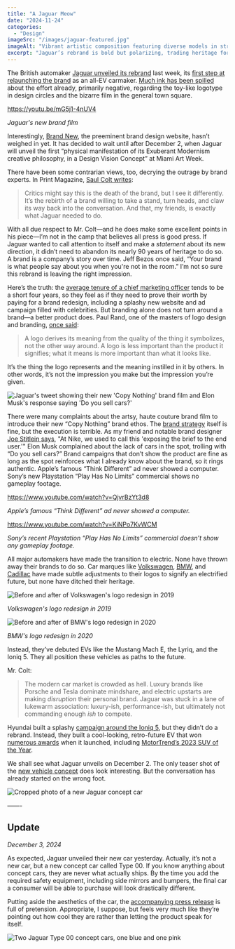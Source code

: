 ```yaml
---
title: "A Jaguar Meow"
date: "2024-11-24"
categories: 
  - "Design"
imageSrc: "/images/jaguar-featured.jpg"
imageAlt: "Vibrant artistic composition featuring diverse models in striking, colorful fashion. The central figure is dressed in an elaborate orange-red gown, surrounded by models in bold outfits of pink, red, yellow, and orange tones. The background transitions between shades of orange and pink, with the word ‘JAGUAR’ displayed prominently in the center."
excerpt: "Jaguar’s rebrand is bold but polarizing, trading heritage for hype. In the race for EV dominance, a flashy logo and film won’t cut it—it’s the product that defines the brand. Let’s break down what this redesign gets right, and what it misses."
---
```

The British automaker [Jaguar unveiled its rebrand](https://media.jaguar.com/news/2024/11/fearless-exuberant-compelling-jaguar-reimagined-0) last week, its [first step at relaunching the brand](https://www.caranddriver.com/news/a62939000/jaguar-new-logos-brand-relaunch/) as an all-EV carmaker. [Much ink has been spilled](https://finance.yahoo.com/news/jaguar-exec-promises-team-not-135758168.html) about the effort already, primarily negative, regarding the toy-like logotype in design circles and the bizarre film in the general town square.

https://youtu.be/mG5j1-4nUV4

_Jaguar's new brand film_

Interestingly, [Brand New](https://www.underconsideration.com/brandnew), the preeminent brand design website, hasn’t weighed in yet. It has decided to wait until after December 2, when Jaguar will unveil the first “physical manifestation of its Exuberant Modernism creative philosophy, in a Design Vision Concept” at Miami Art Week.

There have been some contrarian views, too, decrying the outrage by brand experts. In Print Magazine, [Saul Colt writes](https://www.printmag.com/industry-perspectives/you-are-all-wrong-about-the-jaguar-rebrand/):

> Critics might say this is the death of the brand, but I see it differently. It’s the rebirth of a brand willing to take a stand, turn heads, and claw its way back into the conversation. And that, my friends, is exactly what Jaguar needed to do.

With all due respect to Mr. Colt—and he does make some excellent points in his piece—I’m not in the camp that believes all press is good press. If Jaguar wanted to call attention to itself and make a _statement_ about its new direction, it didn’t need to abandon its nearly 90 years of heritage to do so. A brand is a company’s story over time. Jeff Bezos once said, “Your brand is what people say about you when you're not in the room.” I’m not so sure this rebrand is leaving the right impression. 

Here’s the truth: the [average tenure of a chief marketing officer](https://www.marketingweek.com/cmo-tenure-falls/) tends to be a short four years, so they feel as if they need to prove their worth by paying for a brand redesign, including a splashy new website and ad campaign filled with celebrities. But branding alone does not turn around a brand—a better product does. Paul Rand, one of the masters of logo design and branding, [once said](https://www.paulrand.design/writing/articles/1991-logos-flags-and-escutcheons.html):

> A logo derives its meaning from the quality of the thing it symbolizes, not the other way around.
> A logo is less important than the product it signifies; what it means is more important than what it looks like.

It’s the thing the logo represents and the meaning instilled in it by others. In other words, it’s not the impression you make but the impression you’re given. 

<div class="not-prose relative">
  <div class="sm:pb-[75%] relative">
    <img 
      src="/images/jaguar-elon-musk-tweet.jpg" 
      alt="Jaguar's tweet showing their new 'Copy Nothing' brand film and Elon Musk's response saying 'Do you sell cars?'" 
    />
  </div>
</div>

There were many complaints about the artsy, haute couture brand film to introduce their new “Copy Nothing” brand ethos. The [brand strategy](/posts/what-is-brand-strategy) itself is fine, but the execution is terrible. As my friend and notable brand designer [Joe Stitlein says](https://www.threads.net/@stitz/post/DCnkEvGp6Zf?xmt=AQGz7NMyDaVCB9rQIri5VCFS26KoF_QJnZRgZP6nrJWblw), "At Nike, we used to call this 'exposing the brief to the end user.'" Elon Musk complained about the lack of cars in the spot, trolling with “Do you sell cars?” Brand campaigns that don’t show the product are fine as long as the spot reinforces what I already know about the brand, so it rings authentic. Apple’s famous “Think Different” ad never showed a computer. Sony’s new Playstation “Play Has No Limits” commercial shows no gameplay footage.

https://www.youtube.com/watch?v=QjvrBzYt3d8

_Apple’s famous “Think Different” ad never showed a computer._

https://www.youtube.com/watch?v=KiNPo7KvWCM

_Sony’s recent Playstation “Play Has No Limits” commercial doesn’t show any gameplay footage._

All major automakers have made the transition to electric. None have thrown away their brands to do so. Car marques like [Volkswagen](https://web.archive.org/web/20190917173231/https://www.volkswagen-newsroom.com/en/press-releases/volkswagen-unveils-new-brand-design-and-logo-5337), [BMW](https://www.bmw.com/en/automotive-life/bmw-logo-meaning-history1.html), and [Cadillac](https://www.underconsideration.com/brandnew/archives/new_logo_and_identity_for_cadillac_by_mother_design.php) have made subtle adjustments to their logos to signify an electrified future, but none have ditched their heritage.

![Before and after of Volkswagen's logo redesign in 2019](/images/jaguar-vw-logo.jpg)

_Volkswagen's logo redesign in 2019_

![Before and after of BMW's logo redesign in 2020](/images/jaguar-bmw-logo.jpg)

_BMW's logo redesign in 2020_

Instead, they’ve debuted EVs like the Mustang Mach E, the Lyriq, and the Ioniq 5. They all position these vehicles as paths to the future.

Mr. Colt:
> The modern car market is crowded as hell. Luxury brands like Porsche and Tesla dominate mindshare, and electric upstarts are making _disruption_ their personal brand. Jaguar was stuck in a lane of lukewarm association: luxury-ish, performance-ish, but ultimately not commanding enough _ish_ to compete.

Hyundai built a splashy [campaign around the Ioniq 5](https://www.hyundainews.com/en-us/releases/3494), but they didn’t do a rebrand. Instead, they built a cool-looking, retro-future EV that won [numerous awards](https://www.hyundai.com/worldwide/en/footer/corporate/awards/ioniq5) when it launched, including [MotorTrend’s 2023 SUV of the Year](https://www.motortrend.com/news/hyundai-ioniq-5-2023-suv-of-the-year/).

We shall see what Jaguar unveils on December 2. The only teaser shot of the [new vehicle concept](https://insideevs.com/news/741742/jaguar-preview-new-ev-miami/) does look interesting. But the conversation has already started on the wrong foot.

![Cropped photo of a new Jaguar concept car](/images/jaguar-teaser.jpg)

——-

## Update

_December 3, 2024_

As expected, Jaguar unveiled their new car yesterday. Actually, it’s not a new car, but a new concept car called Type 00. If you know anything about concept cars, they are never what actually ships. By the time you add the required safety equipment, including side mirrors and bumpers, the final car a consumer will be able to purchase will look drastically different.

Putting aside the aesthetics of the car, the [accompanying press release](https://media.jaguar.com/en-us/news/2024/12/jaguar-unveils-type-00-unmistakable-unexpected-dramatic) is full of pretension. Appropriate, I suppose, but feels very much like they’re pointing out how cool they are rather than letting the product speak for itself.

![Two Jaguar Type 00 concept cars, one blue and one pink](/images/jaguar-type-00.png)